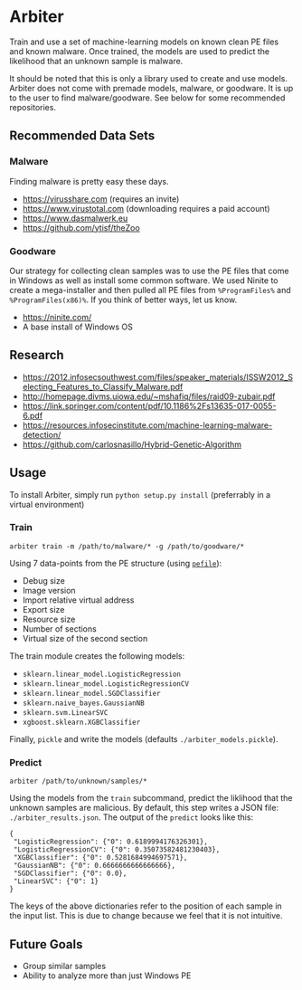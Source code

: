 # Arbiter

Train and use a set of machine-learning models on known clean PE files and 
known malware.  Once trained, the models are used to predict the likelihood
that an unknown sample is malware.

It should be noted that this is only a library used to create and use models.
Arbiter does not come with premade models, malware, or goodware.  It is up to 
the user to find malware/goodware.  See below for some recommended 
repositories.

## Recommended Data Sets

### Malware

Finding malware is pretty easy these days.

* https://virusshare.com (requires an invite)
* https://www.virustotal.com (downloading requires a paid account)
* https://www.dasmalwerk.eu
* https://github.com/ytisf/theZoo

### Goodware

Our strategy for collecting clean samples was to use the PE files that come in
Windows as well as install some common software.  We used Ninite to create a
mega-installer and then pulled all PE files from `%ProgramFiles%` and 
`%ProgramFiles(x86)%`.  If you think of better ways, let us know.

* https://ninite.com/
* A base install of Windows OS

## Research

* https://2012.infosecsouthwest.com/files/speaker_materials/ISSW2012_Selecting_Features_to_Classify_Malware.pdf
* http://homepage.divms.uiowa.edu/~mshafiq/files/raid09-zubair.pdf
* https://link.springer.com/content/pdf/10.1186%2Fs13635-017-0055-6.pdf
* https://resources.infosecinstitute.com/machine-learning-malware-detection/
* https://github.com/carlosnasillo/Hybrid-Genetic-Algorithm

## Usage

To install Arbiter, simply run `python setup.py install` (preferrably in a 
virtual environment)

### Train

`arbiter train -m /path/to/malware/* -g /path/to/goodware/*`

Using 7 data-points from the PE structure (using [`pefile`](https://github.com/erocarrera/pefile)):
* Debug size
* Image version
* Import relative virtual address
* Export size
* Resource size
* Number of sections
* Virtual size of the second section

The train module creates the following models:
* `sklearn.linear_model.LogisticRegression`
* `sklearn.linear_model.LogisticRegressionCV`
* `sklearn.linear_model.SGDClassifier`
* `sklearn.naive_bayes.GaussianNB`
* `sklearn.svm.LinearSVC`
* `xgboost.sklearn.XGBClassifier`

Finally, `pickle` and write the models (defaults `./arbiter_models.pickle`).

### Predict

`arbiter /path/to/unknown/samples/*`

Using the models from the `train` subcommand, predict the liklihood that the 
unknown samples are malicious.  By default, this step writes a JSON file: 
`./arbiter_results.json`.  The output of the `predict` looks like this:
```
{
 "LogisticRegression": {"0": 0.6189994176326301}, 
 "LogisticRegressionCV": {"0": 0.35073582481230403}, 
 "XGBClassifier": {"0": 0.5281684994697571}, 
 "GaussianNB": {"0": 0.6666666666666666}, 
 "SGDClassifier": {"0": 0.0}, 
 "LinearSVC": {"0": 1}
}
```
The keys of the above dictionaries refer to the position of each sample in the 
input list.  This is due to change because we feel that it is not intuitive.

## Future Goals

* Group similar samples
* Ability to analyze more than just Windows PE
